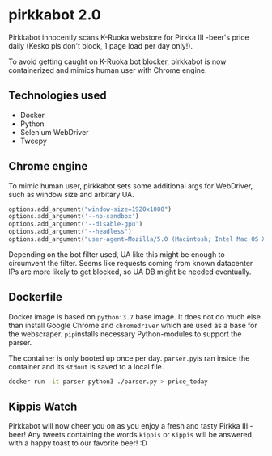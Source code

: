 # pirkkabot 2.0

Pirkkabot innocently scans K-Ruoka webstore for Pirkka III -beer's price daily (Kesko pls don't block, 1 page load per day only!).

To avoid getting caught on K-Ruoka bot blocker, pirkkabot is now containerized and mimics human user with Chrome engine. 

## Technologies used

- Docker
- Python
- Selenium WebDriver
- Tweepy

## Chrome engine

To mimic human user, pirkkabot sets some additional args for WebDriver, such as window size and arbitary UA.

```python
options.add_argument("window-size=1920x1080")
options.add_argument('--no-sandbox')
options.add_argument('--disable-gpu')
options.add_argument("--headless")
options.add_argument("user-agent=Mozilla/5.0 (Macintosh; Intel Mac OS X 10_14_2) AppleWebKit/537.36 (KHTML, like Gecko) Chrome/75.0.3770.100 Safari/537.36")

```

Depending on the bot filter used, UA like this might be enough to circumvent the filter. Seems like requests coming from known datacenter IPs are more likely to get blocked, so UA DB might be needed eventually.

## Dockerfile

Docker image is based on ``python:3.7`` base image. It does not do much else than install Google Chrome and ``chromedriver`` which are used as a base for the webscraper. ``pip``installs necessary Python-modules to support the parser. 

The container is only booted up once per day. ``parser.py``is ran inside the container and its ``stdout`` is saved to a local file. 

```bash 
docker run -it parser python3 ./parser.py > price_today
```

## Kippis Watch

Pirkkabot will now cheer you on as you enjoy a fresh and tasty Pirkka III -beer! Any tweets containing the words ``kippis`` or ``Kippis`` will be answered with a happy toast to our favorite beer! :D
